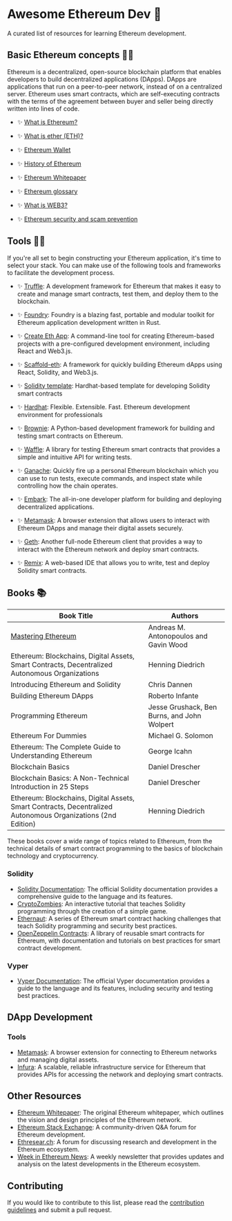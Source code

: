 # Awesome Ethereum Dev 🚀

A curated list of resources for learning Ethereum development.

## Basic Ethereum concepts 🧑‍💻

Ethereum is a decentralized, open-source blockchain platform that enables developers to build decentralized applications (DApps). DApps are applications that run on a peer-to-peer network, instead of on a centralized server. Ethereum uses smart contracts, which are self-executing contracts with the terms of the agreement between buyer and seller being directly written into lines of code.

- ✨ [What is Ethereum?](https://ethereum.org/en/what-is-ethereum/)

- ✨ [What is ether (ETH)?](https://ethereum.org/en/eth/)
  
- ✨ [Ethereum Wallet](https://ethereum.org/en/wallets/)

- ✨ [History of Ethereum](https://ethereum.org/en/history/)

- ✨ [Ethereum Whitepaper](https://ethereum.org/en/whitepaper/)

- ✨ [Ethereum glossary](https://ethereum.org/en/glossary/)

- ✨ [What is WEB3?](https://ethereum.org/en/web3/)

- ✨ [Ethereum security and scam prevention](https://ethereum.org/en/security/)

## Tools 👷‍♂️
If you're all set to begin constructing your Ethereum application, it's time to select your stack. You can make use of the following tools and frameworks to facilitate the development process.

- ✨ [Truffle](https://trufflesuite.com/): A development framework for Ethereum that makes it easy to create and manage smart contracts, test them, and deploy them to the blockchain.


- ✨ [Foundry](https://getfoundry.sh/): Foundry is a blazing fast, portable and modular toolkit for Ethereum application development written in Rust.


- ✨ [Create Eth App](https://github.com/PaulRBerg/create-eth-app): A command-line tool for creating Ethereum-based projects with a pre-configured development environment, including React and Web3.js.


- ✨ [Scaffold-eth](https://github.com/scaffold-eth/scaffold-eth): A framework for quickly building Ethereum dApps using React, Solidity, and Web3.js.


- ✨ [Solidity template](https://github.com/PaulRBerg/hardhat-template): Hardhat-based template for developing Solidity smart contracts


- ✨ [Hardhat](https://hardhat.org/): Flexible. Extensible. Fast. Ethereum development environment for professionals


- ✨ [Brownie](https://github.com/eth-brownie/brownie): A Python-based development framework for building and testing smart contracts on Ethereum.


- ✨ [Waffle](https://getwaffle.io/): A library for testing Ethereum smart contracts that provides a simple and intuitive API for writing tests.


- ✨ [Ganache](https://trufflesuite.com/ganache/): Quickly fire up a personal Ethereum blockchain which you can use to run tests, execute commands, and inspect state while controlling how the chain operates.


- ✨ [Embark](https://framework.embarklabs.io/): The all-in-one developer platform for building and deploying decentralized applications.


- ✨ [Metamask](https://metamask.io/): A browser extension that allows users to interact with Ethereum DApps and manage their digital assets securely.


- ✨ [Geth](https://geth.ethereum.org/): Another full-node Ethereum client that provides a way to interact with the Ethereum network and deploy smart contracts.


- ✨ [Remix](https://remix.ethereum.org/): A web-based IDE that allows you to write, test and deploy Solidity smart contracts.


## Books 📚

| Book Title | Authors |
|------------|---------|
| [Mastering Ethereum](https://www.google.co.in/books/edition/Mastering_Ethereum/nJJ5DwAAQBAJ?hl=en&gbpv=0) | Andreas M. Antonopoulos and Gavin Wood |
| Ethereum: Blockchains, Digital Assets, Smart Contracts, Decentralized Autonomous Organizations | Henning Diedrich |
| Introducing Ethereum and Solidity | Chris Dannen |
| Building Ethereum DApps | Roberto Infante |
| Programming Ethereum | Jesse Grushack, Ben Burns, and John Wolpert |
| Ethereum For Dummies | Michael G. Solomon |
| Ethereum: The Complete Guide to Understanding Ethereum | George Icahn |
| Blockchain Basics | Daniel Drescher |
| Blockchain Basics: A Non-Technical Introduction in 25 Steps | Daniel Drescher |
| Ethereum: Blockchains, Digital Assets, Smart Contracts, Decentralized Autonomous Organizations (2nd Edition) | Henning Diedrich |

These books cover a wide range of topics related to Ethereum, from the technical details of smart contract programming to the basics of blockchain technology and cryptocurrency.

### Solidity

- [Solidity Documentation](https://docs.soliditylang.org/en/v0.8.9/): The official Solidity documentation provides a comprehensive guide to the language and its features.
- [CryptoZombies](https://cryptozombies.io/): An interactive tutorial that teaches Solidity programming through the creation of a simple game.
- [Ethernaut](https://ethernaut.openzeppelin.com/): A series of Ethereum smart contract hacking challenges that teach Solidity programming and security best practices.
- [OpenZeppelin Contracts](https://docs.openzeppelin.com/contracts/): A library of reusable smart contracts for Ethereum, with documentation and tutorials on best practices for smart contract development.

### Vyper

- [Vyper Documentation](https://vyper.readthedocs.io/en/stable/): The official Vyper documentation provides a guide to the language and its features, including security and testing best practices.

## DApp Development


### Tools

- [Metamask](https://metamask.io/): A browser extension for connecting to Ethereum networks and managing digital assets.
- [Infura](https://infura.io/): A scalable, reliable infrastructure service for Ethereum that provides APIs for accessing the network and deploying smart contracts.

## Other Resources

- [Ethereum Whitepaper](https://ethereum.org/en/whitepaper/): The original Ethereum whitepaper, which outlines the vision and design principles of the Ethereum network.
- [Ethereum Stack Exchange](https://ethereum.stackexchange.com/): A community-driven Q&A forum for Ethereum development.
- [Ethresear.ch](https://ethresear.ch/): A forum for discussing research and development in the Ethereum ecosystem.
- [Week in Ethereum News](https://weekinethereumnews.com/): A weekly newsletter that provides updates and analysis on the latest developments in the Ethereum ecosystem.

## Contributing

If you would like to contribute to this list, please read the [contribution guidelines](CONTRIBUTING.md) and submit a pull request.